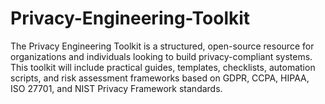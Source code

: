 # Privacy-Engineering-Toolkit

The Privacy Engineering Toolkit is a structured, open-source resource for organizations and individuals looking to build privacy-compliant systems. This toolkit will include practical guides, templates, checklists, automation scripts, and risk assessment frameworks based on GDPR, CCPA, HIPAA, ISO 27701, and NIST Privacy Framework standards.
